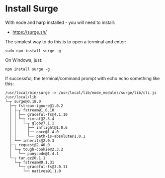 # Install Surge

With node and harp installed - you will need to install:

 - <https://surge.sh/>

The simplest way to do this is to open a terminal and enter:

~~~
sudo npm install surge -g
~~~

On Windows, just:

~~~
npm install surge -g
~~~

If successful, the terminal/command prompt with echo echo something like this:

~~~
/usr/local/bin/surge -> /usr/local/lib/node_modules/surge/lib/cli.js
/usr/local/lib
└─┬ surge@0.18.0
  ├─┬ fstream-ignore@1.0.2
  │ ├─┬ fstream@1.0.10
  │ │ ├── graceful-fs@4.1.10
  │ │ └─┬ rimraf@2.5.4
  │ │   └─┬ glob@7.1.1
  │ │     ├── inflight@1.0.6
  │ │     ├── once@1.4.0
  │ │     └── path-is-absolute@1.0.1
  │ └── inherits@2.0.3
  ├─┬ request@2.40.0
  │ └─┬ tough-cookie@2.3.2
  │   └── punycode@1.4.1
  └─┬ tar.gz@0.1.1
    └─┬ fstream@0.1.31
      └─┬ graceful-fs@3.0.11
        └── natives@1.1.0
~~~

